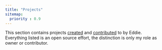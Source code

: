 ```yaml
---
title: "Projects"
sitemap:
  priority : 0.9
---
```

<!--

This page represents the landing page for "portfolio" section. It is also shown under the homepage header for "portfolio". It should be therefore relatively short and sweet.

IN the dfault theme, "projects" is divided among "Creations" you authored and "contributions" made to others projects.

-->
<p>This section contains projects <a href="/projects/creations">created</a> and <a href="/projects/contributions">contributed</a> to by Eddie.  Everything listed is an open source effort, the distinction is only my role as owner or contributor.</p>
